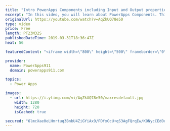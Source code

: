 ```yaml
---
title: "Intro PowerApps Components including Input and Output properties"
excerpt: "In this video, you will learn about PowerApps Components. This new feature allows you to package and reuse controls and functionality throughout your app. The video covers what are Components, how to pass data into components, and how to pass data from components.  For more information on PowerApps please"
originalUrl: https://youtube.com/watch?v=AqZkUQ78e50
type: video
price: Free
length: PT23M32S
publishedDateTime: 2019-03-31T18:36:47Z
heat: 56

featuredContent: "<iframe width=\"800\" height=\"500\" frameborder=\"0\" src=\"https://www.youtube.com/embed/AqZkUQ78e50\" allow=\"accelerometer; autoplay; encrypted-media; gyroscope; picture-in-picture\" allowfullscreen></iframe>"

provider:
  name: PowerApps911
  domain: powerapps911.com

topics:
  - Power Apps

images:
  - url: https://i.ytimg.com/vi/AqZkUQ78e50/maxresdefault.jpg
    width: 1280
    height: 720
    isCached: true

secured: "6lmcXae0eLHmrtuq3BnbU4ZiGYiAx9/FDfxOcU+qS3AgFQrqEw/KONycCEdOqiM2NcLEs+529hjGvjwRtQLG6HZGtuOsmsAvXNERtXeqo8YINXHj7hxYiqplbcOMLPeItW5CZqRLhHbQ5MEtBxTJ37AnCISv0N047n/qKVFh6eqvjY3G5BPhtEQKue3f6MrJt+fHmyROhAfqkwhioHHCuvTv0BCH7GX/9sfcP/ZN8ICib9zuZE6Xu8jFhBevwm8tqeuPgrkBRZAe4+7NzeGblAk61g7V70b8Rs9nPe52yvRL81Y6+8t05YxPr/laEHeksHEnSpPrWcgcYp1zlTUNPE+weKNo0tiikY7SrKnOCdJ9LKrAPNZJeIB0EYKmaDx8iqNEC/64GsM8ywHb/KwTi+QSzIgDXqUvzT4gMau/+HI=;b0FtALXHyS29s+jsTivCzg=="
---
```


